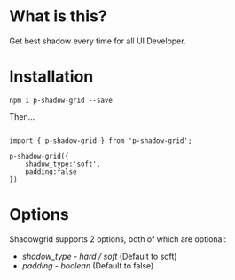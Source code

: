 # What is this?

Get best shadow every time for all UI Developer.

# Installation

`npm i p-shadow-grid --save`

Then...

```

import { p-shadow-grid } from 'p-shadow-grid';

p-shadow-grid({
    shadow_type:'soft',
    padding:false
})

```

# Options

Shadowgrid supports 2 options, both of which are optional:

* *shadow_type* - _hard / soft_ (Default to soft)
* *padding* - _boolean_ (Default to false)